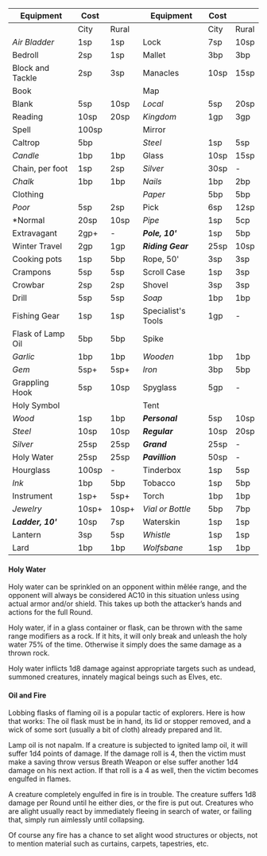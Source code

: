 
| Equipment         | Cost  |       | Equipment          | Cost |       |
| ----------------- | ----- | ----- | ------------------ | ---- | ----- |
|                   | City  | Rural |                    | City | Rural |
| *Air Bladder*     | 1sp   | 1sp   | Lock               | 7sp  | 10sp  |
| Bedroll           | 2sp   | 1sp   | Mallet             | 3bp  | 3bp   |
| Block and Tackle  | 2sp   | 3sp   | Manacles           | 10sp | 15sp  |
| Book              |       |       | Map                |      |       |
| Blank             | 5sp   | 10sp  | *Local*            | 5sp  | 20sp  |
| Reading           | 10sp  | 20sp  | *Kingdom*          | 1gp  | 3gp   |
| Spell             | 100sp |       | Mirror             |      |       |
| Caltrop           | 5bp   |       | *Steel*            | 1sp  | 5sp   |
| *Candle*          | 1bp   | 1bp   | Glass              | 10sp | 15sp  |
| Chain, per foot   | 1sp   | 2sp   | *Silver*           | 30sp | -     |
| *Chalk*           | 1bp   | 1bp   | *Nails*            | 1bp  | 2bp   |
| Clothing          |       |       | *Paper*            | 5bp  | 5bp   |
| *Poor*            | 5sp   | 2sp   | Pick               | 6sp  | 12sp  |
| *Normal           | 20sp  | 10sp  | *Pipe*             | 1sp  | 5cp   |
| Extravagant       | 2gp+  | -     | ***Pole, 10'***    | 1sp  | 5bp   |
| Winter Travel     | 2gp   | 1gp   | ***Riding Gear***  | 25sp | 10sp  |
| Cooking pots      | 1sp   | 5bp   | Rope, 50'          | 3sp  | 3sp   |
| Crampons          | 5sp   | 5sp   | Scroll Case        | 1sp  | 3sp   |
| Crowbar           | 2sp   | 2sp   | Shovel             | 3sp  | 3sp   |
| Drill             | 5sp   | 5sp   | *Soap*             | 1bp  | 1bp   |
| Fishing Gear      | 1sp   | 1sp   | Specialist's Tools | 1gp  | -     |
| Flask of Lamp Oil | 5bp   | 5bp   | Spike              |      |       |
| *Garlic*          | 1bp   | 1bp   | *Wooden*           | 1bp  | 1bp   |
| *Gem*             | 5sp+  | 5sp+  | *Iron*             | 3bp  | 5bp   |
| Grappling Hook    | 5sp   | 10sp  | Spyglass           | 5gp  | -     |
| Holy Symbol       |       |       | Tent               |      |       |
| *Wood*            | 1sp   | 1bp   | ***Personal***     | 5sp  | 10sp  |
| *Steel*           | 10sp  | 10sp  | ***Regular***      | 10sp | 20sp  |
| *Silver*          | 25sp  | 25sp  | ***Grand***        | 25sp | -     |
| Holy Water        | 25sp  | 25sp  | ***Pavillion***    | 50sp | -     |
| Hourglass         | 100sp | -     | Tinderbox          | 1sp  | 5sp   |
| *Ink*             | 1bp   | 5bp   | Tobacco            | 1sp  | 5bp   |
| Instrument        | 1sp+  | 5sp+  | Torch              | 1bp  | 1bp   |
| *Jewelry*         | 10sp+ | 10sp+ | *Vial or Bottle*   | 5bp  | 7bp   |
| ***Ladder, 10'*** | 10sp  | 7sp   | Waterskin          | 1sp  | 1sp   |
| Lantern           | 3sp   | 5sp   | *Whistle*          | 1sp  | 1sp   |
| Lard              | 1bp   | 1bp   | *Wolfsbane*        | 1sp  | 1bp   |

#### Holy Water
Holy water can be sprinkled on an opponent within mêlée range, and the opponent will always be considered AC10 in this situation unless using actual armor and/or shield. This takes up both the attacker’s hands and actions for the full Round.

Holy water, if in a glass container or flask, can be thrown with the same range modifiers as a rock. If it hits, it will only break and unleash the holy water 75% of the time. Otherwise it simply does the same damage as a thrown rock.

Holy water inflicts 1d8 damage against appropriate targets such as undead, summoned creatures, innately magical beings such as Elves, etc.

#### Oil and Fire
Lobbing flasks of flaming oil is a popular tactic of explorers. Here is how that works:
The oil flask must be in hand, its lid or stopper removed, and a wick of some sort (usually a bit of cloth) already prepared and lit.

Lamp oil is not napalm. If a creature is subjected to ignited lamp oil, it will suffer 1d4 points of damage. If the damage roll is 4, then the victim must make a saving throw versus Breath Weapon or else suffer another 1d4 damage on his next action. If that roll is a 4 as well, then the victim becomes engulfed in flames.

A creature completely engulfed in fire is in trouble. The creature suffers 1d8 damage per Round until he either dies, or the fire is put out. Creatures who are alight usually react by immediately fleeing in search of water, or failing that, simply run aimlessly until collapsing.

Of course any fire has a chance to set alight wood structures or objects, not to mention material such as curtains, carpets, tapestries, etc.
